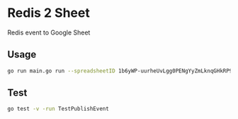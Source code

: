 # Redis 2 Sheet

Redis event to Google Sheet

## Usage

```bash
go run main.go run --spreadsheetID 1b6yWP-uurheUvLgg0PENgYyZmLknqGHkRP9gsuHTBmI --channels=events,copy
``````

## Test

```bash
go test -v -run TestPublishEvent
```
